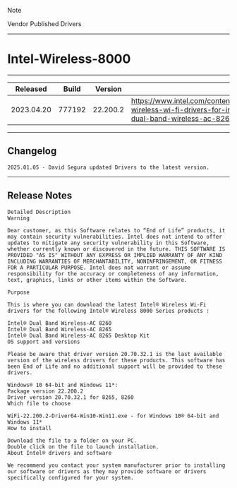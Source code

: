 > [!NOTE]
> Vendor Published Drivers

---

# Intel-Wireless-8000

---

| Released | Build | Version | Download |
|--|--|--|--|
| 2023.04.20 | 777192 | 22.200.2 |https://www.intel.com/content/www/us/en/download/777192/777193/intel-wireless-wi-fi-drivers-for-intel-dual-band-wireless-ac-8260-and-intel-dual-band-wireless-ac-8265.html|

---

## Changelog
```
2025.01.05 - David Segura updated Drivers to the latest version.
```

---

## Release Notes
```
Detailed Description
Warning

Dear customer, as this Software relates to “End of Life” products, it may contain security vulnerabilities. Intel does not intend to offer updates to mitigate any security vulnerability in this Software, whether currently known or discovered in the future. THIS SOFTWARE IS PROVIDED "AS IS" WITHOUT ANY EXPRESS OR IMPLIED WARRANTY OF ANY KIND INCLUDING WARRANTIES OF MERCHANTABILITY, NONINFRINGEMENT, OR FITNESS FOR A PARTICULAR PURPOSE. Intel does not warrant or assume responsibility for the accuracy or completeness of any information, text, graphics, links or other items within the Software.

Purpose

This is where you can download the latest Intel® Wireless Wi-Fi drivers for the following Intel® Wireless 8000 Series products :

Intel® Dual Band Wireless-AC 8260
Intel® Dual Band Wireless-AC 8265
Intel® Dual Band Wireless-AC 8265 Desktop Kit
OS support and versions

Please be aware that driver version 20.70.32.1 is the last available version of the wireless drivers for these products. This software has been End of Life and no additional support will be provided to these drivers.

Windows® 10 64-bit and Windows 11*:
Package version 22.200.2
Driver version 20.70.32.1 for 8265, 8260 
Which file to choose

WiFi-22.200.2-Driver64-Win10-Win11.exe - for Windows 10® 64-bit and Windows 11*
How to install

Download the file to a folder on your PC.
Double click on the file to launch installation.
About Intel® drivers and software

We recommend you contact your system manufacturer prior to installing our software or drivers as they may provide software or drivers specifically configured for your system.
```